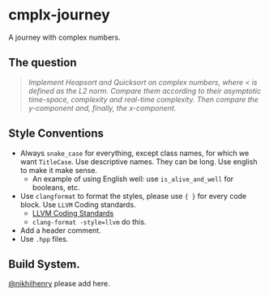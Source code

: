 # cmplx-journey

A journey with complex numbers.

## The question

> *Implement Heapsort and Quicksort on complex numbers, where < is defined as the L2 norm. Compare them according to their asymptotic time-space, complexity and real-time complexity. Then compare the y-component and, finally, the x-component.*

## Style Conventions

- Always `snake_case` for everything, except class names, for which we want `TitleCase`. Use descriptive names. They can be long. Use english to make it make sense.
   - An example of using English well: use `is_alive_and_well` for booleans, etc.
- Use `clangformat` to format the styles, please use `{ }` for every code block. Use `LLVM` Coding standards.
    - [LLVM Coding Standards](https://llvm.org/docs/CodingStandards.html)
    - `clang-format -style=llvm` do this.
- Add a header comment.
- Use `.hpp` files.

## Build System.

[@nikhilhenry](https://github.com/nikhilhenry) please add here.
